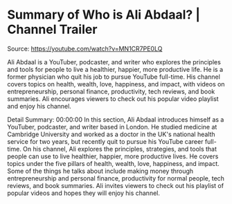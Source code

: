 # Summary of Who is Ali Abdaal? | Channel Trailer

Source: https://youtube.com/watch?v=MN1CR7PE0LQ

Ali Abdaal is a YouTuber, podcaster, and writer who explores the principles and tools for people to live a healthier, happier, more productive life. He is a former physician who quit his job to pursue YouTube full-time. His channel covers topics on health, wealth, love, happiness, and impact, with videos on entrepreneurship, personal finance, productivity, tech reviews, and book summaries. Ali encourages viewers to check out his popular video playlist and enjoy his channel.

Detail Summary: 
00:00:00
In this section, Ali Abdaal introduces himself as a YouTuber, podcaster, and writer based in London. He studied medicine at Cambridge University and worked as a doctor in the UK's national health service for two years, but recently quit to pursue his YouTube career full-time. On his channel, Ali explores the principles, strategies, and tools that people can use to live healthier, happier, more productive lives. He covers topics under the five pillars of health, wealth, love, happiness, and impact. Some of the things he talks about include making money through entrepreneurship and personal finance, productivity for normal people, tech reviews, and book summaries. Ali invites viewers to check out his playlist of popular videos and hopes they will enjoy his channel.

